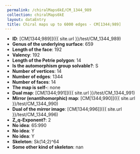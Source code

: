 ```yaml
--- 
 permalink: /chiralMaps6kE/CM_1344_989 
 collection: chiralMaps6kE
 layout: dataEntry
 title: Chiral maps up to 6000 edges - CM[1344;989]
---
```


- **ID**: [CM[1344;989]]({{ site.url }}/test/CM_1344_989)
- **Genus of the underlying surface**: 659
- **Length of the face**: 192
- **Valency**: 192
- **Length of the Petrie polygon**: 14
- **Is the automorphism group solvable?**: S
- **Number of vertices**: 14
- **Number of edges**: 1344
- **Number of faces**: 14
- **The map is self-**: none
- **Dual map**: [CM[1344;991]]({{ site.url }}/test/CM_1344_991)
- **Mirror (enantihomorphic) map**: [CM[1344;990]]({{ site.url }}/test/CM_1344_990)
- **Dual of the mirror image**: [CM[1344;996]]({{ site.url }}/test/CM_1344_996)
- **Z_q-Exponent?**: 2
- **No idea**:  65:990
- **No idea**: Y
- **No idea**: Y
- **Skeleton**: Sk(14;2)^64
- **Some other kind of skeleton**: nan
